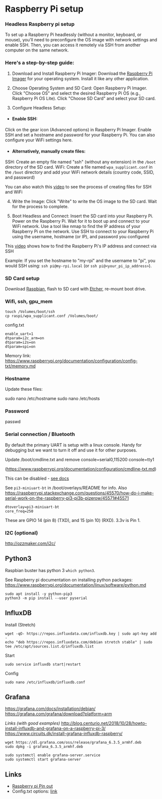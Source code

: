 # Raspberry Pi setup

### Headless Raspberry pi setup
To set up a Raspberry Pi headlessly (without a monitor, keyboard, or mouse), you'll need to preconfigure the OS image with network settings and enable SSH. Then, you can access it remotely via SSH from another computer on the same network. 

### Here's a step-by-step guide:
1) Download and Install Raspberry Pi Imager: 
Download the [Raspberry Pi Imager](https://www.raspberrypi.com/software) for your operating system.
Install it like any other application.

2) Choose Operating System and SD Card: 
Open Raspberry Pi Imager.
Click "Choose OS" and select the desired Raspberry Pi OS (e.g., Raspberry Pi OS Lite).
Click "Choose SD Card" and select your SD card.

3) Configure Headless Setup: 
- #### Enable SSH:
Click on the gear icon (Advanced options) in Raspberry Pi Imager. Enable SSH and set a hostname and password for your Raspberry Pi. You can also configure your WiFi settings here. 
- #### Alternatively, manually create files: 
SSH: Create an empty file named "ssh" (without any extension) in the `/boot` directory of the SD card. 
WiFi: Create a file named `wpa_supplicant.conf` in the `/boot` directory and add your WiFi network details (country code, SSID, and password)

You can also watch this [video](https://www.youtube.com/watch?v=aG3hmzW03cs&t=335s) to see the process of creating files for SSH and WiFi

4) Write the Image: 
Click "Write" to write the OS image to the SD card.
Wait for the process to complete.

5) Boot Headless and Connect:
Insert the SD card into your Raspberry Pi. 
Power on the Raspberry Pi. 
Wait for it to boot up and connect to your WiFi network. 
Use a tool like nmap to find the IP address of your Raspberry Pi on the network. 
Use SSH to connect to your Raspberry Pi using the username, hostname (or IP), and password you configured

This [video](https://www.youtube.com/watch?v=m6aS9YF-0xo&t=294s) shows how to find the Raspberry Pi's IP address and connect via SSH

Example:
If you set the hostname to "my-rpi" and the username to "pi", you would SSH using: `ssh pi@my-rpi.local` (or `ssh pi@<your_pi_ip_address>`). 


### SD Card setup

Download [Raspbian](https://www.raspberrypi.org/downloads/raspbian/), flash to SD card with [Etcher](https://www.balena.io/etcher/), re-mount boot drive. 

### Wifi, ssh, gpu_mem

```
touch /Volumes/boot/ssh
cp raspi/wpa_supplicant.conf /Volumes/boot/
```

config.txt

```
enable_uart=1
dtparam=i2c_arm=on
dtparam=i2s=on
dtparam=spi=on
```

Memory link: https://www.raspberrypi.org/documentation/configuration/config-txt/memory.md

### Hostname

Update these files:

sudo nano /etc/hostname
sudo nano /etc/hosts

### Password

passwd 

### Serial connection / Bluetooth

By default the primary UART is setup with a linux console. Handy for debugging but we want to turn it off and use it for other purposes. 

Update /boot/cmdline.txt and remove console=serial0,115200 console=tty1

(https://www.raspberrypi.org/documentation/configuration/cmdline-txt.md)

This can be disabled - [see docs](https://github.com/raspberrypi/documentation/blob/master/configuration/uart.md#disabling-linuxs-use-of-console-uart)

See `pi3-miniuart-bt` in /boot/overlays/README for info. Also https://raspberrypi.stackexchange.com/questions/45570/how-do-i-make-serial-work-on-the-raspberry-pi3-pi3b-pizerow/45571#45571

```
dtoverlay=pi3-miniuart-bt
core_freq=250
```

These are GPIO 14 (pin 8) (TXD), and 15 (pin 10) (RXD). 3.3v is Pin 1.

### I2C (optional)

http://ozzmaker.com/i2c/

## Python3

Raspbian buster has python 3 `which python3`.

See Raspberry pi documentation on installing python packages: https://www.raspberrypi.org/documentation/linux/software/python.md

```
sudo apt install -y python-pip3
python3 -m pip install --user pyserial
```

## InfluxDB

Install (Stretch)

```
wget -qO- https://repos.influxdata.com/influxdb.key | sudo apt-key add -
echo "deb https://repos.influxdata.com/debian stretch stable" | sudo tee /etc/apt/sources.list.d/influxdb.list
```

Start

```
sudo service influxdb start|restart
```

Config 

```
sudo nano /etc/influxdb/influxdb.conf
```

## Grafana

https://grafana.com/docs/installation/debian/
https://grafana.com/grafana/download?platform=arm

*Links (with good examples)*
http://blog.centurio.net/2018/10/28/howto-install-influxdb-and-grafana-on-a-raspberry-pi-3/
https://www.circuits.dk/install-grafana-influxdb-raspberry/

```
wget https://dl.grafana.com/oss/release/grafana_6.3.5_armhf.deb 
sudo dpkg -i grafana_6.3.5_armhf.deb
```

```
sudo systemctl enable grafana-server.service
sudo systemctl start grafana-server
```

## Links
- [Raspberry pi Pin out](https://pinout.xyz)
- Config.txt options: [link](https://www.raspberrypi.com/documentation/computers/getting-started.html#:~:text=To%20set%20your%20Raspberry%20Pi%20up%20headless%2C,need%20the%20following%20additional%20accessories:%20a%20display.)


